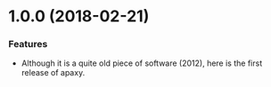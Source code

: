 <a name="1.0.0"></a>
# 1.0.0 (2018-02-21)


### Features

* Although it is a quite old piece of software (2012), here is the first release of apaxy.




